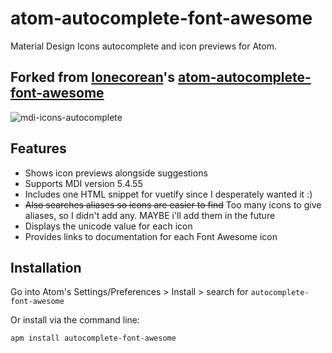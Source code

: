 # atom-autocomplete-font-awesome

Material Design Icons autocomplete and icon previews for Atom.

## Forked from [lonecorean](https://github.com/lonekorean)'s [atom-autocomplete-font-awesome](https://github.com/lonekorean/atom-autocomplete-font-awesome)

![mdi-icons-autocomplete](https://user-images.githubusercontent.com/60601502/110090807-fe9a7080-7d97-11eb-9ba3-6317430ed359.gif)


## Features

- Shows icon previews alongside suggestions
- Supports MDI version 5.4.55
- Includes one HTML snippet for vuetify since I desperately wanted it :)
- ~~Also searches aliases so icons are easier to find~~ Too many icons to give aliases, so I didn't add any. MAYBE i'll add them in the future
- Displays the unicode value for each icon
- Provides links to documentation for each Font Awesome icon

## Installation

Go into Atom's Settings/Preferences &gt; Install &gt; search for `autocomplete-font-awesome`

Or install via the command line:

```
apm install autocomplete-font-awesome
```
